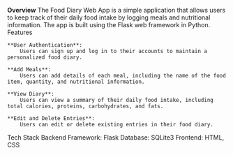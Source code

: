 **Overview**
The Food Diary Web App is a simple application that allows users to keep track of their daily food intake by logging meals and nutritional information. The app is built using the Flask web framework in Python.
Features

    **User Authentication**:
        Users can sign up and log in to their accounts to maintain a personalized food diary.

    **Add Meals**:
        Users can add details of each meal, including the name of the food item, quantity, and nutritional information.

    **View Diary**:
        Users can view a summary of their daily food intake, including total calories, proteins, carbohydrates, and fats.

    **Edit and Delete Entries**:
        Users can edit or delete existing entries in their food diary.
Tech Stack
    Backend Framework: Flask
    Database: SQLite3
    Frontend: HTML, CSS
